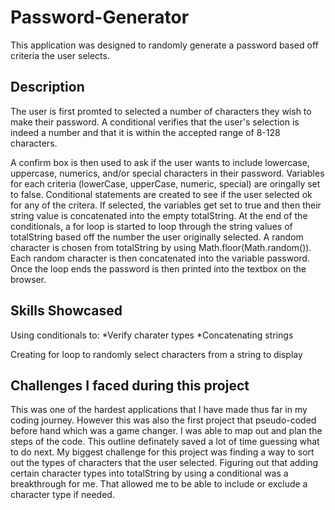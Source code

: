 # Password-Generator

This application was designed to randomly generate a password based off criteria the user selects.

## Description

The user is first promted to selected a number of characters they wish to make their password. A conditional verifies that the user's selection is indeed a number and that it is within the accepted range of 8-128 characters.

A confirm box is then used to ask if the user wants to include lowercase, uppercase, numerics, and/or special characters in their password. Variables for each criteria (lowerCase, upperCase, numeric, special) are oringally set to false. Conditional statements are created to see if the user selected ok for any of the critera. If selected, the variables get set to true and then their string value is concatenated into the empty totalString. At the end of the conditionals, a for loop is started to loop through the string values of totalString based off the number the user originally selected. A random character is chosen from totalString by using Math.floor(Math.random()). Each random character is then concatenated into the variable password. Once the loop ends the password is then printed into the textbox on the browser.

## Skills Showcased

Using conditionals to:
*Verify charater types
*Concatenating strings

Creating for loop to randomly select characters from a string to display

## Challenges I faced during this project

This was one of the hardest applications that I have made thus far in my coding journey. However this was also the first project that pseudo-coded before hand which was a game changer. I was able to map out and plan the steps of the code. This outline definately saved a lot of time guessing what to do next. My biggest challenge for this project was finding a way to sort out the types of characters that the user selected. Figuring out that adding certain character types into totalString by using a conditional was a breakthrough for me. That allowed me to be able to include or exclude a character type if needed.
